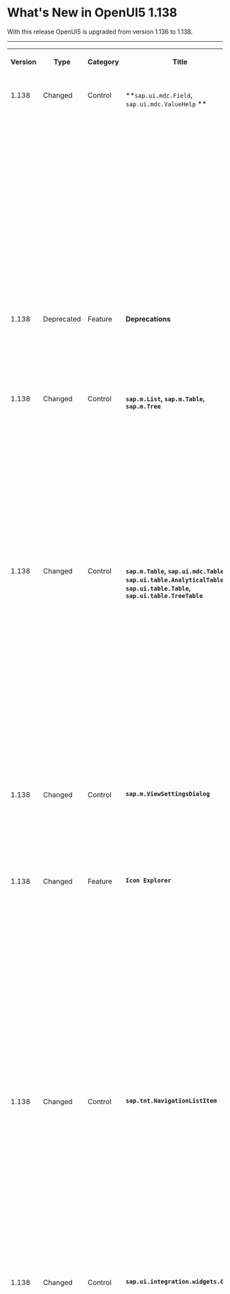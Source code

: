 <!-- loio8f6a92b4a9c246f0bbe11cbd1aae1876 -->

# What's New in OpenUI5 1.138

With this release OpenUI5 is upgraded from version 1.136 to 1.138.

****


<table>
<tr>
<th valign="top">

Version

</th>
<th valign="top">

Type

</th>
<th valign="top">

Category

</th>
<th valign="top">

Title

</th>
<th valign="top">

Description

</th>
<th valign="top">

Action

</th>
<th valign="top">

Available as of

</th>
</tr>
<tr>
<td valign="top">

1.138 

</td>
<td valign="top">

Changed 

</td>
<td valign="top">

Control 

</td>
<td valign="top">

**`sap.ui.mdc.Field`, `sap.ui.mdc.ValueHelp` ** 

</td>
<td valign="top">

**`sap.ui.mdc.Field`, `sap.ui.mdc.ValueHelp` **

-   We have improved the message handling for these controls: Based on the binding for the `value` property, error messages for fields related to these controls, especially for currency and unit fields, are now shown directly next to the fields that are affected. For more information, see the [Sample](https://ui5.sap.com/#/entity/sap.ui.mdc.Field/sample/sap.ui.mdc.demokit.sample.FieldTypes).

-   We have introduced a *\(Not Selected\)* value for Boolean fields. Using this value, users can filter for all entries without a *yes* or *no* value in a specific field. For more information, see the [Sample](https://ui5.sap.com/#/entity/sap.ui.mdc.Field/sample/sap.ui.mdc.demokit.sample.FieldTypes).


<sub>Changed•Control•Info Only•1.138</sub>

</td>
<td valign="top">

Info Only 

</td>
<td valign="top">

2025-07-10

</td>
</tr>
<tr>
<td valign="top">

1.138 

</td>
<td valign="top">

Deprecated 

</td>
<td valign="top">

Feature 

</td>
<td valign="top">

**Deprecations** 

</td>
<td valign="top">

**Deprecations**

There are currently no major deprecations. For a complete list of all deprecations, see [Deprecated APIs](https://ui5.sap.com/#/api/deprecated).

<sub>Deprecated•Feature•Info Only•1.138</sub>

</td>
<td valign="top">

Info Only 

</td>
<td valign="top">

2025-07-10

</td>
</tr>
<tr>
<td valign="top">

1.138 

</td>
<td valign="top">

Changed 

</td>
<td valign="top">

Control 

</td>
<td valign="top">

**`sap.m.List`, `sap.m.Table`, `sap.m.Tree`** 

</td>
<td valign="top">

**`sap.m.List`, `sap.m.Table`, `sap.m.Tree`**

To define row actions for list items, you can now use the `sap.m.ListItemAction` control. `ListItemBase` contains the `actions` aggregation that provides an icon, a text, and the type, for example, editable or deletable, for the action, and whether it is visible in the row. The `getItemActionCount` method of `ListBase` defines how many actions can be added to an item. For more information, see the [API Reference](https://ui5.sap.com/#/api/sap.m.ListItemAction%23overview) and the [Sample](https://ui5.sap.com/#/entity/sap.m.List/sample/sap.m.sample.ListActions).

<sub>Changed•Control•Info Only•1.138</sub>

</td>
<td valign="top">

Info Only 

</td>
<td valign="top">

2025-07-10

</td>
</tr>
<tr>
<td valign="top">

1.138 

</td>
<td valign="top">

Changed 

</td>
<td valign="top">

Control 

</td>
<td valign="top">

**`sap.m.Table`, `sap.ui.mdc.Table`, `sap.ui.table.AnalyticalTable`, `sap.ui.table.Table`, `sap.ui.table.TreeTable`** 

</td>
<td valign="top">

**`sap.m.Table`, `sap.ui.mdc.Table`, `sap.ui.table.AnalyticalTable`, `sap.ui.table.Table`, `sap.ui.table.TreeTable`**

We have provided a built-in, quick resizing of columns in addition to the existing resizing options using drag and drop or keyboard shortcuts. This accessible column resizing is available in the column menu \(*Resize column width \(pixel\)*\). For responsive tables, use the `QuickResize` class to define quick actions for the column resizing. For more information, see the [API Reference](https://ui5.sap.com/#/api/sap.m.table.columnmenu.QuickResize), the [Sample](https://ui5.sap.com/#/entity/sap.ui.table.Table/sample/sap.ui.table.sample.Menus) for `sap.ui.table.Table` \(standalone\), the [Sample](https://ui5.sap.com/#/entity/sap.m.Table/sample/sap.m.sample.TableViewSettingsDialog) for `sap.m.Table` \(standalone\), and the [Sample](https://ui5.sap.com/#/entity/sap.ui.mdc.Table/sample/sap.ui.mdc.demokit.sample.table.TableJson) for `sap.ui.mdc.Table` with responsive tables.

<sub>Changed•Control•Info Only•1.138</sub>

</td>
<td valign="top">

Info Only 

</td>
<td valign="top">

2025-07-10

</td>
</tr>
<tr>
<td valign="top">

1.138 

</td>
<td valign="top">

Changed 

</td>
<td valign="top">

Control 

</td>
<td valign="top">

**`sap.m.ViewSettingsDialog`** 

</td>
<td valign="top">

**`sap.m.ViewSettingsDialog`**

To enhance the accessibility of the control, screen readers now announce “Reset has reverted all settings to initial state” when a user selects the *Reset* button.

<sub>Changed•Control•Info Only•1.138</sub>

</td>
<td valign="top">

Info Only 

</td>
<td valign="top">

2025-07-10

</td>
</tr>
<tr>
<td valign="top">

1.138 

</td>
<td valign="top">

Changed 

</td>
<td valign="top">

Feature 

</td>
<td valign="top">

**`Icon Explorer`** 

</td>
<td valign="top">

**`Icon Explorer`**

In the *SAP TNT Icons* library \(former *SAP Fiori Tools* library\), icon fonts have been updated to versions 3.8 and 3.7 for the Horizon theme, and to versions 2.13 and 2.12 respectively for older themes. The following new icons have been added to the library:

-   add-project
-   add-issue
-   ai-feature-estimator
-   clean-up
-   navigate-source-code
-   refine-test-data
-   sap-fiori-tools
-   service-estimator

Find the icon that fits your needs via the [Icon Explorer](https://sapui5.hana.ondemand.com/sdk/test-resources/sap/m/demokit/iconExplorer/webapp/index.html).

<sub>Changed•Feature•Info Only•1.138</sub>

</td>
<td valign="top">

Info Only 

</td>
<td valign="top">

2025-07-10

</td>
</tr>
<tr>
<td valign="top">

1.138 

</td>
<td valign="top">

Changed 

</td>
<td valign="top">

Control 

</td>
<td valign="top">

**`sap.tnt.NavigationListItem`** 

</td>
<td valign="top">

**`sap.tnt.NavigationListItem`**

-   When a child item from a collapsed parent item is selected, the parent item now also appears as selected. This is only a visual indication at the level of the parent item.
-   The `press` event is now preventable and new parameters \(`ctrlKey`, `shiftKey`, `altKey`, and `metaKey`\) have been added to enable the handling of specific user interactions, such as control-click, shift-click, and other modified clicks.

<sub>Changed•Control•Info Only•1.138</sub>

</td>
<td valign="top">

Info Only 

</td>
<td valign="top">

2025-07-10

</td>
</tr>
<tr>
<td valign="top">

1.138 

</td>
<td valign="top">

Changed 

</td>
<td valign="top">

Control 

</td>
<td valign="top">

**`sap.ui.integration.widgets.Card`** 

</td>
<td valign="top">

**`sap.ui.integration.widgets.Card`**

-   The experimental *Header Info Section* feature in an extended card header now includes an `Interactive Status` property that permits supported `ObjectStatus` components to become interactive. This feature is now supported in Card Headers of type Default and Numeric. For more information, see the [Sample](https://ui5.sap.com/test-resources/sap/ui/integration/demokit/cardExplorer/webapp/index.html#/explore/headerInfoSection) and the updated [Info Section](https://ui5.sap.com/test-resources/sap/ui/integration/demokit/cardExplorer/webapp/index.html#/learn/headers/infoSection) in the Card Explorer.
-   UI Integration Cards of declarative card types List, Object, and Table, now support interactive `ObjectStatus` components.
-   The different types of card interactions are now finalized, are extensively documented in Card Explorer, and include samples. In addition to the existing types of card interactions and the already available interactive elements inside the card, card developers can now choose the new whole card interaction \(experimental\) pattern. For more information and samples, see the new section [Interaction Types](https://ui5.sap.com/test-resources/sap/ui/integration/demokit/cardExplorer/webapp/index.html#/learn/features/interactionTypes).
-   Card interaction of type whole card interaction \(experimental\) sets `actions` at the card level within the card's manifest, enabling the entire card area to respond interactively to click or tap events. To achieve whole card interaction, the host environment can either use the `sap.f.GridContainer`, which is already enabled for this scenario, or use a custom layout with specific configuration. For more information, see the new section [Card Interactions](https://ui5.sap.com/test-resources/sap/ui/integration/demokit/cardExplorer/webapp/index.html#/integrate/interactions).
-   The `actions` property for the content of an Object Card has been deprecated because whole card interaction is now available.
-   Plain text data can now be sent using the `request` configuration of the `manifest.json` file or can be sent using the `request` method. For more information, see the section [Data Handling](https://ui5.sap.com/test-resources/sap/ui/integration/demokit/cardExplorer/webapp/index.html#/learn/features/data) in Card Explorer and the [API Reference](https://ui5.sap.com/#/apisap.ui.integration.widgets.Card%23methods/request).
-   The `experimental` flag is now removed from the `card.getTranslatedText()` method. For more information, see the section [Card Extensions](https://ui5.sap.com/test-resources/sap/ui/integration/demokit/cardExplorer/webapp/index.html#/learn/features/extension).

<sub>Changed•Control•Info Only•1.138</sub>

</td>
<td valign="top">

Info Only 

</td>
<td valign="top">

2025-07-10

</td>
</tr>
<tr>
<td valign="top">

1.138 

</td>
<td valign="top">

Changed 

</td>
<td valign="top">

Control 

</td>
<td valign="top">

**`sap.m.Menu`** 

</td>
<td valign="top">

**`sap.m.Menu`**

We have introduced a new implementation of the `sap.m.Menu` that simplifies its structure, enhances its functionality across device types, and overcomes the previous limitations associated with the complex and challenging-to-maintain former structure of the control. Key improvements include:

-   The `sap.m.Menu` now exclusively uses the `sap.m.ResponsivePopover`, which supports seamless display across desktop, tablet, and mobile devices.
-   The refactored design simplifies the control's maintenance and facilitates the addition of new features, while supporting the control's existing functionality and API capabilities.
-   The `sap.m.Menu` now includes a modular `MenuItem` renderer that allows easy customization of menu items with various appearances and functionality.
-   The inner DOM structure is now consistent across devices. The only difference is that now the `ResponsiveRenderer` renders as `sap.m.Popover` on desktop and tablet devices, whereas on mobile devices, it renders as `sap.m.Dialog`.

For more information, see the [API Reference](https://ui5.sap.com/#/api/sap.m.Menu) and the [Samples](https://ui5.sap.com/#/entity/sap.m.Menu).

<sub>Changed•Control•Info Only•1.138</sub>

</td>
<td valign="top">

Info Only 

</td>
<td valign="top">

2025-07-10

</td>
</tr>
<tr>
<td valign="top">

1.138 

</td>
<td valign="top">

Changed 

</td>
<td valign="top">

Feature 

</td>
<td valign="top">

**OpenUI5 OData V4 Model** 

</td>
<td valign="top">

**OpenUI5 OData V4 Model**

The new version of the OpenUI5 OData V4 model introduces the following features:

-   The `$$separate` binding parameter, introduced experimentally with OpenUI5 1.129, is now available and can be used productively. For more information, see [Expensive Navigation Properties in Lists](../04_Essentials/initialization-and-read-requests-fccfb2e.md#loiofccfb2eb41414f0792c165e69a878717__section_ENPL).

-   The binding of properties of open types is now supported.


<sub>Changed•Feature•Info Only•1.138</sub>

</td>
<td valign="top">

Info Only 

</td>
<td valign="top">

2025-07-10

</td>
</tr>
<tr>
<td valign="top">

1.138 

</td>
<td valign="top">

New 

</td>
<td valign="top">

Feature 

</td>
<td valign="top">

**Demo Kit: New UXC Integration Demo App** 

</td>
<td valign="top">

**Demo Kit: New UXC Integration Demo App**

We've introduced a new UXC Integration demo app. It illustrates how to seamlessly integrate UI5 Web Components into SAPUI5 applications, enabling developers to align their user interface with the latest UX design recommendations. For more information, see the [Demo Apps](https://ui5.sap.com/#/demoapps/). 

<sub>Changed•Control•Info Only•1.138</sub>

</td>
<td valign="top">

Info Only 

</td>
<td valign="top">

2025-07-10

</td>
</tr>
<tr>
<td valign="top">

1.138 

</td>
<td valign="top">

Changed 

</td>
<td valign="top">

Feature 

</td>
<td valign="top">

**Demo Kit: Updated HelloWorld TypeScript Sample** 

</td>
<td valign="top">

**Demo Kit: Updated TypeScript Sample and a New HelloWorld TypeScript Demo App**

We've updated the TypeScript sample and added a new HelloWorld TypeScript demo app to illustrate a TypeScript setup for developing UI5 applications. For more information, see the [Demo Apps](https://ui5.sap.com/#/demoapps/) and the [Sample](https://ui5.sap.com/#/entity/sap.m.sample.TsHelloWorld/sample/sap.m.sample.TsHelloWorld).

<sub>Changed•Control•Info Only•1.138</sub>

</td>
<td valign="top">

Info Only 

</td>
<td valign="top">

2025-07-10

</td>
</tr>
</table>

